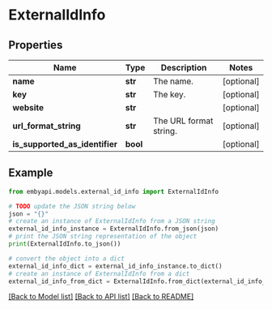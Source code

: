# ExternalIdInfo


## Properties

Name | Type | Description | Notes
------------ | ------------- | ------------- | -------------
**name** | **str** | The name. | [optional] 
**key** | **str** | The key. | [optional] 
**website** | **str** |  | [optional] 
**url_format_string** | **str** | The URL format string. | [optional] 
**is_supported_as_identifier** | **bool** |  | [optional] 

## Example

```python
from embyapi.models.external_id_info import ExternalIdInfo

# TODO update the JSON string below
json = "{}"
# create an instance of ExternalIdInfo from a JSON string
external_id_info_instance = ExternalIdInfo.from_json(json)
# print the JSON string representation of the object
print(ExternalIdInfo.to_json())

# convert the object into a dict
external_id_info_dict = external_id_info_instance.to_dict()
# create an instance of ExternalIdInfo from a dict
external_id_info_from_dict = ExternalIdInfo.from_dict(external_id_info_dict)
```
[[Back to Model list]](../README.md#documentation-for-models) [[Back to API list]](../README.md#documentation-for-api-endpoints) [[Back to README]](../README.md)


